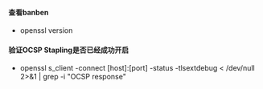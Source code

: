#### 查看banben
- openssl version

#### 验证OCSP Stapling是否已经成功开启
- openssl s_client -connect [host]:[port] -status -tlsextdebug < /dev/null 2>&1 | grep -i "OCSP response"
